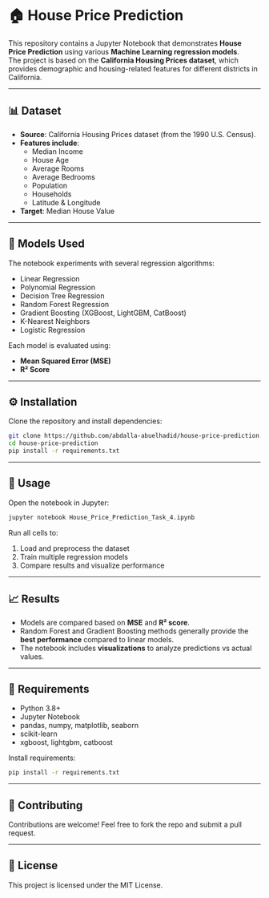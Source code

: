 # 🏠 House Price Prediction

This repository contains a Jupyter Notebook that demonstrates **House Price Prediction** using various **Machine Learning regression models**.  
The project is based on the **California Housing Prices dataset**, which provides demographic and housing-related features for different districts in California.

---

## 📊 Dataset
- **Source**: California Housing Prices dataset (from the 1990 U.S. Census).  
- **Features include**:
  - Median Income
  - House Age
  - Average Rooms
  - Average Bedrooms
  - Population
  - Households
  - Latitude & Longitude
- **Target**: Median House Value

---

## 🚀 Models Used
The notebook experiments with several regression algorithms:
- Linear Regression  
- Polynomial Regression  
- Decision Tree Regression  
- Random Forest Regression  
- Gradient Boosting (XGBoost, LightGBM, CatBoost)  
- K-Nearest Neighbors  
- Logistic Regression

Each model is evaluated using:
- **Mean Squared Error (MSE)**
- **R² Score**

---

## ⚙️ Installation
Clone the repository and install dependencies:

```bash
git clone https://github.com/abdalla-abuelhadid/house-price-prediction.git
cd house-price-prediction
pip install -r requirements.txt
```

---

## 📔 Usage
Open the notebook in Jupyter:

```bash
jupyter notebook House_Price_Prediction_Task_4.ipynb
```

Run all cells to:
1. Load and preprocess the dataset
2. Train multiple regression models
3. Compare results and visualize performance

---

## 📈 Results
- Models are compared based on **MSE** and **R² score**.  
- Random Forest and Gradient Boosting methods generally provide the **best performance** compared to linear models.  
- The notebook includes **visualizations** to analyze predictions vs actual values.

---

## 📌 Requirements
- Python 3.8+
- Jupyter Notebook
- pandas, numpy, matplotlib, seaborn
- scikit-learn
- xgboost, lightgbm, catboost

Install requirements:
```bash
pip install -r requirements.txt
```

---

## 🤝 Contributing
Contributions are welcome! Feel free to fork the repo and submit a pull request.

---

## 📜 License
This project is licensed under the MIT License.
